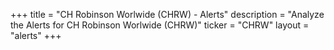 +++
title = "CH Robinson Worlwide (CHRW) - Alerts"
description = "Analyze the Alerts for CH Robinson Worlwide (CHRW)"
ticker = "CHRW"
layout = "alerts"
+++

